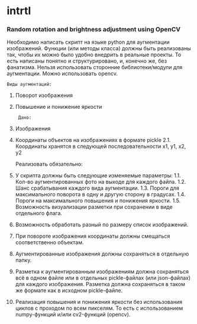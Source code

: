 # intrtl
### Random rotation and brightness adjustment using OpenCV

Необходимо написать скрипт на языке python для аугментации изображений. Функции (или методы класса) должны быть реализованы так, чтобы их можно было удобно внедрить в реальные проекты. То есть написаны понятно и структурировано, и, конечно же, без фанатизма. Нельзя использовать сторонние библиотеки/модули для аугментации. Можно использовать opencv.

	Виды аугментаций:
1. Поворот изображения
2. Повышение и понижение яркости

		Дано:
1. Изображения
2. Координаты объектов на изображениях в формате pickle
2.1. Координаты хранятся в следующей последовательности x1, y1, x2, y2

	Реализовать обязательно:
1. У скрипта должны быть следующие изменяемые параметры:
1.1. Кол-во аугментированных фото на выходе для каждого файла.
1.2. Шанс срабатывания каждого вида аугментации.
1.3. Пороги для максимального поворота в одну и другую сторону в градусах.
1.4. Пороги на максимального повышения и понижения яркости.
1.5. Возможность визуализации разметки при сохранении в виде отдельного флага.
2. Возможность обработать разный по размеру список изображений.
3. При повороте изображения координаты должны смещаться соответственно объектам.
4. Аугментированные изображения должны сохраняться в отдельную папку.
5. Разметка к аугментированным изображениям должна сохраняться  всё в одном файле или в отдельных pickle-файлах (или json-файлах) для каждого изображения. Разметка должна сохраняться в таком же формате как в исходном pickle-файле.
6. Реализация повышения и понижения яркости без использования циклов с проходом по всем пикселям. То есть с использованием numpy-функций и/или cv2-функций (opencv).
